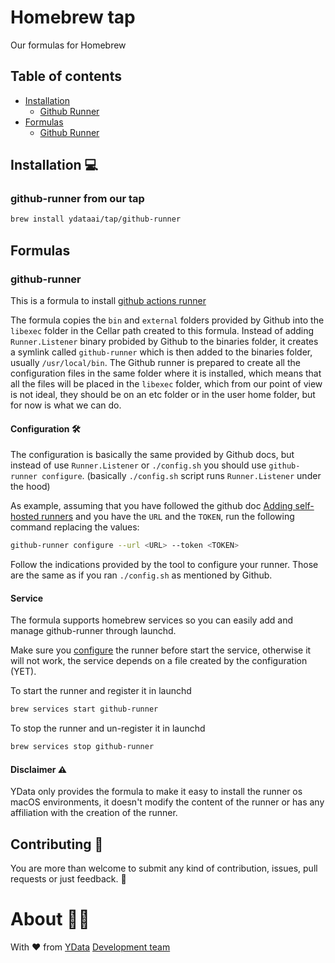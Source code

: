 # Homebrew tap

Our formulas for Homebrew

## Table of contents

- [Installation](#installation)
  - [Github Runner](#github-runner-from-our-tap)
- [Formulas](#formulas)
  - [Github Runner](#github-runner)

## Installation 💻

### github-runner from our tap

```bash
brew install ydataai/tap/github-runner
```

## Formulas

### github-runner

This is a formula to install [github actions runner](https://github.com/actions/runner)

The formula copies the `bin` and `external` folders provided by Github into the `libexec` folder in the Cellar path created to this formula.
Instead of adding `Runner.Listener` binary probided by Github to the binaries folder, it creates a symlink called `github-runner` which is then added to the binaries folder, usually `/usr/local/bin`.
The Github runner is prepared to create all the configuration files in the same folder where it is installed, which means that all the files will be placed in the `libexec` folder, which from our point of view is not ideal, they should be on an etc folder or in the user home folder, but for now is what we can do.

#### Configuration 🛠

The configuration is basically the same provided by Github docs, but instead of use `Runner.Listener` or `./config.sh` you should use `github-runner configure`.
(basically `./config.sh` script runs `Runner.Listener` under the hood)

As example, assuming that you have followed the github doc [Adding self-hosted runners](https://help.github.com/en/actions/hosting-your-own-runners/adding-self-hosted-runners) and you have the `URL` and the `TOKEN`, run the following command replacing the values:

```bash
github-runner configure --url <URL> --token <TOKEN>
```

Follow the indications provided by the tool to configure your runner.
Those are the same as if you ran `./config.sh` as mentioned by Github.

#### Service

The formula supports homebrew services so you can easily add and manage github-runner through launchd.

Make sure you [configure](#configuration) the runner before start the service, otherwise it will not work, the service depends on a file created by the configuration (YET).

To start the runner and register it in launchd

```bash
brew services start github-runner
```

To stop the runner and un-register it in launchd

```bash
brew services stop github-runner
```

#### Disclaimer ⚠️

YData only provides the formula to make it easy to install the runner os macOS environments, it doesn't modify the content of the runner or has any affiliation with the creation of the runner.

## Contributing 🙏

You are more than welcome to submit any kind of contribution, issues, pull requests or just feedback. 🙇‍

# About 👯‍♂️

With ❤️ from [YData](https://ydata.ai) [Development team](mailto://developers@ydata.ai)

